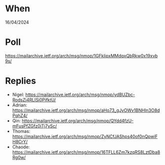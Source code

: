 # When

16/04/2024

# Poll

https://mailarchive.ietf.org/arch/msg/nmop/1GFklipxMMdqxQbRkw0x19xvb9s/

# Replies

* Nigel: https://mailarchive.ietf.org/arch/msg/nmop/ydBUZbc-RodsZj4RLISi0PifktU/
* Adrian: https://mailarchive.ietf.org/arch/msg/nmop/aHo73_gJyOWv1BNHln3O8dPqhZ4/
* Qin: https://mailarchive.ietf.org/arch/msg/nmop/QYdd4fzU-mFusPfZGfz0iTj7ySc/
* Thomas: https://mailarchive.ietf.org/arch/msg/nmop/ZyNCfJAShps40of0nQpwiFH8CrY/
* Chaode: https://mailarchive.ietf.org/arch/msg/nmop/16TFLL6Zm7kzqRS8LztDba8Rg0w/
